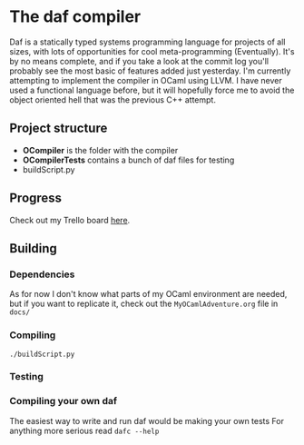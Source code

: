 # The daf compiler
Daf is a statically typed systems programming language for projects of all sizes, with lots of opportunities for cool meta-programming (Eventually).
It's by no means complete, and if you take a look at the commit log you'll probably see the most basic of features added just yesterday.
I'm currently attempting to implement the compiler in OCaml using LLVM. I have never used a functional language before, but it will hopefully force me to avoid the object oriented hell that was the previous C++ attempt.
  
## Project structure
- **OCompiler** is the folder with the compiler
- **OCompilerTests** contains a bunch of daf files for testing
- buildScript.py 

## Progress
Check out my Trello board [here](https://trello.com/b/bXCZLvBz "Daf trello board").


## Building
### Dependencies
As for now I don't know what parts of my OCaml environment are needed,
but if you want to replicate it, check out the `MyOCamlAdventure.org` file in `docs/`

### Compiling
```
./buildScript.py
```

### Testing

### Compiling your own daf
The easiest way to write and run daf would be making your own tests
For anything more serious read `dafc --help`

